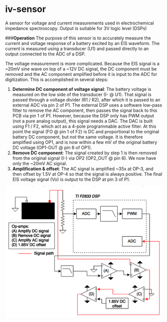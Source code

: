 # iv-sensor
A sensor for voltage and current measurements used in electrochemical impedance spectroscopy. Output is suitable for 3V logic level (DSPs)

###**Operation**
The purpose of this sensor is to accurately measure the current and voltage response of a battery excited by an EIS waveform. The current is measured using a transducer (U1) and passed directly to an output connected to the ADC of a DSP.

The voltage measurement is more complicated. Because the EIS signal is a ~20mV sine wave on top of a ~12V DC signal, the DC component must be removed and the AC component amplified before it is input to the ADC for digitization. This is accomplished in several steps:

1. **Determine DC component of voltage signal**: The battery voltage is measured on the low side of the transducer (I- @ U1). That signal is passed through a voltage divider (R1 / R2), after which it is passed to an external ADC via pin 2 of P1. The external DSP uses a software low-pass filter to remove the AC component, then passes the signal back to this PCB via pin 1 of P1. However, because the DSP only has PWM output (not a pure analog output), this signal needs a DAC. The DAC is built using F1 / F2, which act as a 4-pole programmable active filter. At this point the signal (FO @ pin 1 of F2) is DC and proportional to the original battery DC component, but not the same voltage. It is therefore amplified using OP1, and is now within a few mV of the original battery DC voltage (OP1-OUT @ pin 6 of OP1).
2. **Remove DC component**: The signal created by step 1 is then removed from the original signal (I-) via OP2 (OP2_OUT @ pin 6). We now have only the ~20mV AC signal.
3. **Amplification & offset**: The AC signal is amplified ~35x at OP-3, and then offset by 1.5V at OP-4 so that the signal is always positive. The final EIS voltage signal (Vo) is output to the DSP at pin 3 of P1.

![Sensor Operation](/Plot/IVsensor_operation.png)

